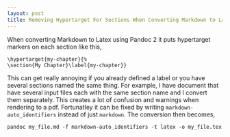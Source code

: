 ```yaml
---
layout: post
title: Removing Hypertarget For Sections When Converting Markdown to Latex Using Pandoc
---
```

When converting Markdown to Latex using Pandoc 2 it puts hypertarget markers on each section like this,

    \hypertarget{my-chapter}{%
    \section{My Chapter}\label{my-chapter}}

This can get really annoying if you already defined a label or you have several sections named the same thing. For example, I have document that have several input files each with the same section name and I convert them separately. This creates a lot of confusion and warnings when rendering to a pdf. Fortunatley it can be fixed by writing `markdown-auto_identifiers` instead of just `markdown`. The conversion then becomes, 

    pandoc my_file.md -f markdown-auto_identifiers -t latex -o my_file.tex
